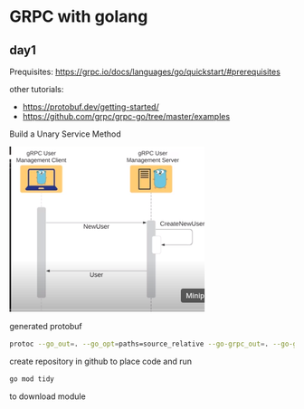 # GRPC with golang

## day1

Prequisites: <https://grpc.io/docs/languages/go/quickstart/#prerequisites>

other tutorials:

- <https://protobuf.dev/getting-started/>
- <https://github.com/grpc/grpc-go/tree/master/examples>

Build a Unary Service Method

![img](/assets/unary-services.png)

generated protobuf

```bash
protoc --go_out=. --go_opt=paths=source_relative --go-grpc_out=. --go-grpc_opt=paths=source_relative usrmgmt/usrmgmt.proto
```

create repository in github to place code and run

```bash
go mod tidy
```

to download module
